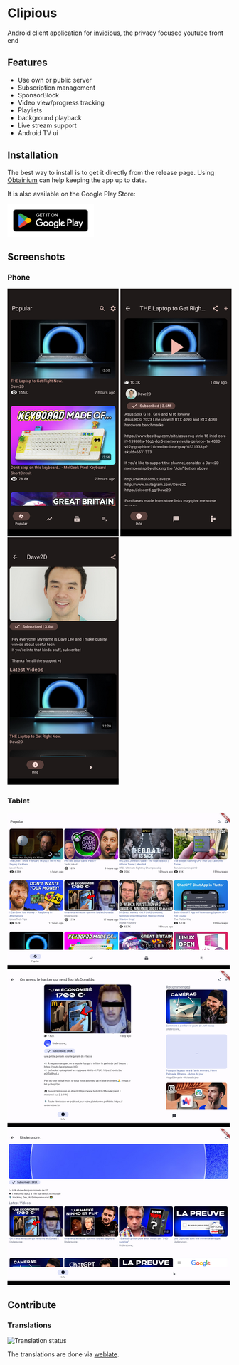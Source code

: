# Clipious

Android client application for [invidious](https://invidious.io), the privacy focused youtube front end

## Features

- Use own or public  server
- Subscription management
- SponsorBlock
- Video view/progress tracking
- Playlists
- background playback
- Live stream support
- Android TV ui

## Installation
The best way to install is to get it directly from the release page. Using [Obtainium](https://github.com/ImranR98/Obtainium) can help keeping the app up to date.

It is also available on the Google Play Store:

[![Clipious on the Google Play Store](./assets/google_play_small.png)](https://play.google.com/store/apps/details?id=com.github.lamarios.clipious)

## Screenshots
### Phone
[![Video list](./screenshots/video-list_small.png)](./screenshots/video-list.png)
[![Video details](./screenshots/video-details_small.png)](./screenshots/video-details.png)
[![Channel](./screenshots/channel_small.png)](./screenshots/channel.png)

### Tablet

[![Video list](./screenshots/video-list-tablet_small.png)](./screenshots/video-list-tablet.png)
[![Video details](./screenshots/video-detail-tablet_small.png)](./screenshots/video-detail-tablet.png)
[![Channel](./screenshots/channel-tablet_small.png)](./screenshots/channel-tablet.png)


## Contribute

### Translations

![Translation status](https://hosted.weblate.org/widgets/clipious/-/app-translation/multi-auto.svg)

The translations are done via [weblate](https://hosted.weblate.org/projects/clipious/app-translation/).
